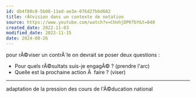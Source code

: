 ```yaml
---
id: db4f80c0-5b08-11ed-ae3e-076d27b6d682
title: rÃ©vision dans un contexte de notation
source: https://www.youtube.com/watch?v=CHxhjDPKfbY&t=840
created_date: 2022-11-03
modified_date: 2022-11-15
date: 2024-08-26
---
```

pour rÃ©viser un contrÃ´le on devrait se poser deux questions :
- Pour quels rÃ©sultats suis-je engagÃ© ? (prendre l'arc)
- Quelle est la prochaine action Ã  faire ? (viser)

---
adaptation de la pression des cours de l'Ã©ducation national